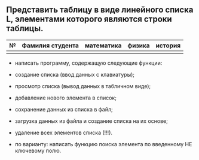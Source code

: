 <h2>Представить таблицу в виде линейного списка L, элементами которого являются строки таблицы.</h2>

№  |Фамилия студента | математика | физика | история
--- | ---     | ---      | ---      | ---
| | | | 


* написать программу, содержащую следующие функции:
* создание списка (ввод данных с клавиатуры);
* просмотр списка (вывод данных в табличном виде);
* добавление нового элемента в список;
* сохранение данных из списка в файл;
* загрузка данных из файла и создание списка на их основе;
* удаление всех элементов списка (!!!).

* по варианту: написать функцию поиска элемента по введенному НЕ ключевому полю.

